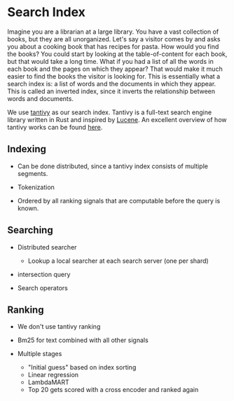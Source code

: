# Search Index
Imagine you are a librarian at a large library. You have a vast collection of books, but they are all unorganized. Let's say a visitor comes by and asks you about a cooking book that has recipes for pasta. How would you find the books? You could start by looking at the table-of-content for each book, but that would take a long time. What if you had a list of all the words in each book and the pages on which they appear? That would make it much easier to find the books the visitor is looking for. This is essentially what a search index is: a list of words and the documents in which they appear. This is called an inverted index, since it inverts the relationship between words and documents.

We use [tantivy](https://github.com/quickwit-oss/tantivy/) as our search index. Tantivy is a full-text search engine library written in Rust and inspired by [Lucene](https://lucene.apache.org/). An excellent overview of how tantivy works can be found [here](https://github.com/quickwit-oss/tantivy/blob/main/ARCHITECTURE.md).

## Indexing
- Can be done distributed, since a tantivy index consists of multiple segments.

- Tokenization

- Ordered by all ranking signals that are computable before the query is known.

## Searching
- Distributed searcher
    - Lookup a local searcher at each search server (one per shard)

- intersection query

- Search operators

## Ranking
- We don't use tantivy ranking

- Bm25 for text combined with all other signals

- Multiple stages
    - "Initial guess" based on index sorting
    - Linear regression
    - LambdaMART
    - Top 20 gets scored with a cross encoder and ranked again

